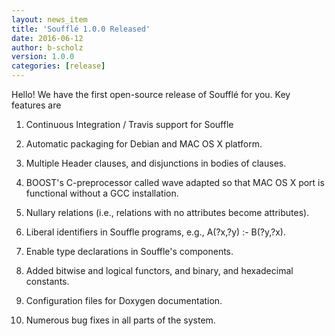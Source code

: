 ```yaml
---
layout: news_item
title: 'Soufflé 1.0.0 Released'
date: 2016-06-12
author: b-scholz
version: 1.0.0
categories: [release]
---
```

Hello! We have the first open-source release of Soufflé for you. Key features are

1. Continuous Integration / Travis support for Souffle 

2. Automatic packaging for Debian and MAC OS X platform. 

3. Multiple Header clauses, and disjunctions in bodies of clauses.

4. BOOST's C-preprocessor called wave adapted so that MAC OS X port is functional without a GCC installation. 

5. Nullary relations (i.e., relations with no attributes become attributes). 

6. Liberal identifiers in Souffle programs, e.g., A(?x,?y) :- B(?y,?x). 

7. Enable type declarations in Souffle's components.

8. Added bitwise and logical functors, and binary, and hexadecimal constants.

9. Configuration files for Doxygen documentation.

10. Numerous bug fixes in all parts of the system.
